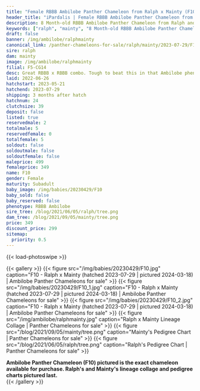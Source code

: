 ```yaml
---
title: "Female RBBB Ambilobe Panther Chameleon from Ralph x Mainty (F10)"
header_title: "iPardalis | Female RBBB Ambilobe Panther Chameleon from Ralph x Mainty | F10"
description: 8 Month-old RBBB Ambilobe Panther Chameleon from Ralph and Mainty. Great RBBB x RBBB combo. Tough to beat this in that Ambilobe phenotype. We've included sire and dam dendrograms if available, but you can view our Ralph or Mainty breeder pages for more information.
keywords: ["ralph", "mainty", "8 Month-old RBBB Ambilobe Panther Chameleon", "baby chameleons for sale", "buy panther chameleon", "panther for sale", "ambilobe panther chameleons for sale", "ambilobe panther chameleon for sale"]
draft: false
banner: /img/ambilobe/ralphmainty
canonical_link: /panther-chameleons-for-sale/ralph/mainty/2023-07-29/F10/
sire: ralph
dam: mainty
image: /img/ambilobe/ralphmainty
filial: F5-CG14
desc: Great RBBB x RBBB combo. Tough to beat this in that Ambilobe phenotype.
laid: 2022-06-26
hatchstart: 2023-05-21
hatchend: 2023-07-29
shipping: 3 months after hatch
hatchnum: 24
clutchsize: 39
deposit: false
listed: true
reservedmale: 2
totalmale: 5
reservedfemale: 0
totalfemale: 5
soldout: false
soldoutmale: false
soldoutfemale: false
maleprice: 499
femaleprice: 349
name: F10
gender: Female
maturity: Subadult
baby_image: /img/babies/20230429/F10
baby_sold: false
baby_reserved: false
phenotype: RBBB Ambilobe
sire_tree: /blog/2021/06/05/ralph/tree.png
dam_tree: /blog/2021/09/05/mainty/tree.png
price: 349
discount_price: 299
sitemap: 
  priority: 0.5
---
```


{{< load-photoswipe >}}

{{< gallery >}}
  {{< figure src="/img/babies/20230429/F10.jpg" caption="F10 - Ralph x Mainty (hatched 2023-07-29 | pictured 2024-03-18) | Ambilobe Panther Chameleons for sale" >}}
  {{< figure src="/img/babies/20230429/F10_1.jpg" caption="F10 - Ralph x Mainty (hatched 2023-07-29 | pictured 2024-03-18) | Ambilobe Panther Chameleons for sale" >}}
  {{< figure src="/img/babies/20230429/F10_2.jpg" caption="F10 - Ralph x Mainty (hatched 2023-07-29 | pictured 2024-03-18) | Ambilobe Panther Chameleons for sale" >}}
  {{< figure src="/img/ambilobe/ralphmainty.jpg" caption="Ralph x Mainty Lineage Collage | Panther Chameleons for sale" >}}
  {{< figure src="/blog/2021/09/05/mainty/tree.png" caption="Mainty's Pedigree Chart | Panther Chameleons for sale" >}}
  {{< figure src="/blog/2021/06/05/ralph/tree.png" caption="Ralph's Pedigree Chart | Panther Chameleons for sale" >}}
  <figcaption itemprop="description"><strong>Ambilobe Panther Chameleon (F10) pictured is the exact chameleon available for purchase. Ralph's and Mainty's lineage collage and pedigree charts pictured last.</strong></figcaption>
{{< /gallery >}}
